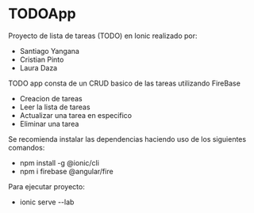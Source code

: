 # TODOApp
Proyecto de lista de tareas (TODO) en Ionic realizado por:
- Santiago Yangana
- Cristian Pinto
- Laura Daza

TODO app consta de un CRUD basico de las tareas utilizando FireBase
- Creacion de tareas
- Leer la lista de tareas
- Actualizar una tarea en especifico
- Eliminar una tarea

Se recomienda instalar las dependencias haciendo uso de los siguientes comandos:
- npm install -g @ionic/cli
- npm i firebase @angular/fire

Para ejecutar proyecto:
- ionic serve --lab
